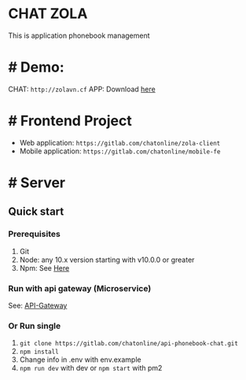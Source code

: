 # CHAT ZOLA

This is application phonebook management
# # Demo: 
CHAT: `http://zolavn.cf`
APP: Download [here]()
# # Frontend Project
- Web application: `https://gitlab.com/chatonline/zola-client`
- Mobile application: `https://gitlab.com/chatonline/mobile-fe`
# # Server
## Quick start
### Prerequisites

1. Git
2. Node: any 10.x version starting with v10.0.0 or greater
3. Npm: See [Here](https://www.npmjs.com/)
### Run with api gateway (Microservice)

See: [API-Gateway](https://gitlab.com/dlmtruong1609/api-gateway-realestate)

### Or Run single
1. `git clone https://gitlab.com/chatonline/api-phonebook-chat.git`
2. `npm install`
4. Change info in .env with env.example
3. `npm run dev` with dev or `npm start` with pm2 

